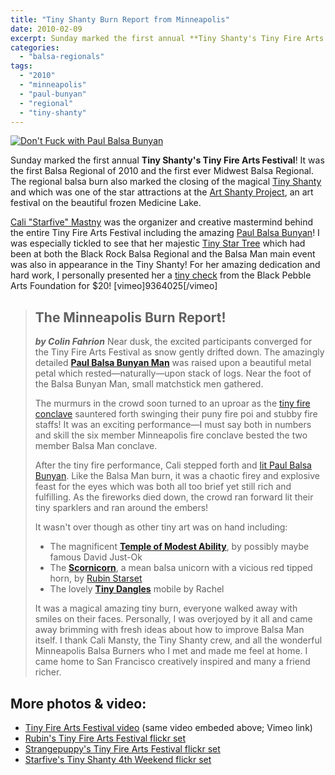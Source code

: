 ```yaml
---
title: "Tiny Shanty Burn Report from Minneapolis"
date: 2010-02-09
excerpt: Sunday marked the first annual **Tiny Shanty's Tiny Fire Arts Festival**! It was the first Balsa Regional of 2010 and the first ever Midwest Balsa Regional. The regional balsa burn also marked the closing of the magical Tiny Shanty and which was one of the star attractions at the Art Shanty Project, an art festival on the beautiful frozen Medicine Lake.
categories: 
  - "balsa-regionals"
tags: 
  - "2010"
  - "minneapolis"
  - "paul-bunyan"
  - "regional"
  - "tiny-shanty"
---
```


[![](/images/paul-balsa-bunyan.jpg "Don't Fuck with Paul Balsa Bunyan")](https://balsaman.org/wp-content/uploads/2010/02/paul-balsa-bunyan.jpg "Don't Fuck with Paul Balsa Bunyan by Rubin Starset")

Sunday marked the first annual **Tiny Shanty's Tiny Fire Arts Festival**! It was the first Balsa Regional of 2010 and the first ever Midwest Balsa Regional. The regional balsa burn also marked the closing of the magical [Tiny Shanty](https://tinyshanty.wordpress.com/) and which was one of the star attractions at the [Art Shanty Project](https://www.artshantyprojects.org/), an art festival on the beautiful frozen Medicine Lake.

[Cali "Starfive" Mastny](https://www.twitter.com/starfive) was the organizer and creative mastermind behind the entire Tiny Fire Arts Festival including the amazing [Paul Balsa Bunyan](https://www.flickr.com/photos/rubin110/4348437028/)! I was especially tickled to see that her majestic [Tiny Star Tree](https://balsaman.org/2009/09/tiny-art-grant-award-tiny-star-tree/) which had been at both the Black Rock Balsa Regional and the Balsa Man main event was also in appearance in the Tiny Shanty! For her amazing dedication and hard work, I personally presented her a [tiny check](https://www.flickr.com/photos/rubin110/4347690441/) from the Black Pebble Arts Foundation for $20! \[vimeo\]9364025\[/vimeo\]

> ## The Minneapolis Burn Report!
> 
> **_by Colin Fahrion_** Near dusk, the excited participants converged for the Tiny Fire Arts Festival as snow gently drifted down. The amazingly detailed **[Paul Balsa Bunyan Man](https://www.flickr.com/photos/rubin110/4348437028/)** was raised upon a beautiful metal petal which rested—naturally—upon stack of logs. Near the foot of the Balsa Bunyan Man, small matchstick men gathered.
> 
> The murmurs in the crowd soon turned to an uproar as the [tiny fire conclave](https://www.flickr.com/photos/rubin110/4347690787/) sauntered forth swinging their puny fire poi and stubby fire staffs! It was an exciting performance—I must say both in numbers and skill the six member Minneapolis fire conclave bested the two member Balsa Man conclave.
> 
> After the tiny fire performance, Cali stepped forth and [lit Paul Balsa Bunyan](https://www.flickr.com/photos/rubin110/4348438954/). Like the Balsa Man burn, it was a chaotic firey and explosive feast for the eyes which was both all too brief yet still rich and fulfilling. As the fireworks died down, the crowd ran forward lit their tiny sparklers and ran around the embers!
> 
> It wasn't over though as other tiny art was on hand including:
> 
> - The magnificent **[Temple of Modest Ability](https://www.flickr.com/photos/rubin110/4347689069/)**, by possibly maybe famous David Just-Ok
> - The **[Scornicorn](https://www.flickr.com/photos/rubin110/4348431906/)**, a mean balsa unicorn with a vicious red tipped horn, by [Rubin Starset](https://rubin.starset.net)
> - The lovely **[Tiny Dangles](https://www.flickr.com/photos/starfive/4349678842/)** mobile by Rachel
> 
> It was a magical amazing tiny burn, everyone walked away with smiles on their faces. Personally, I was overjoyed by it all and came away brimming with fresh ideas about how to improve Balsa Man itself. I thank Cali Mansty, the Tiny Shanty crew, and all the wonderful Minneapolis Balsa Burners who I met and made me feel at home. I came home to San Francisco creatively inspired and many a friend richer.

## More photos & video:

- [Tiny Fire Arts Festival video](https://vimeo.com/9364025?hd=1) (same video embeded above; Vimeo link)
- [Rubin's Tiny Fire Arts Festival flickr set](https://www.flickr.com/photos/rubin110/tags/tinyfireartsfestival/)
- [Strangepuppy's Tiny Fire Arts Festival flickr set](https://www.flickr.com/photos/strangepuppy/sets/72157623376559558/)
- [Starfive's Tiny Shanty 4th Weekend flickr set](https://www.flickr.com/photos/starfive/sets/72157623409643622/)
